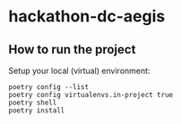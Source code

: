 # hackathon-dc-aegis

## How to run the project

Setup your local (virtual) environment:

```
poetry config --list
poetry config virtualenvs.in-project true
poetry shell
poetry install
```
